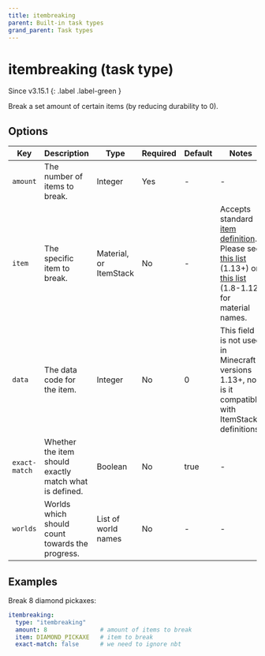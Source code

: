 ```yaml
---
title: itembreaking
parent: Built-in task types
grand_parent: Task types
---
```


# itembreaking (task type)

Since v3.15.1
{: .label .label-green }

Break a set amount of certain items (by reducing durability to 0).

## Options

| Key           | Description                                            | Type                   | Required | Default | Notes                                                                                                                                                                                                                                                                        |
|---------------|--------------------------------------------------------|------------------------|----------|---------|------------------------------------------------------------------------------------------------------------------------------------------------------------------------------------------------------------------------------------------------------------------------------|
| `amount`      | The number of items to break.                          | Integer                | Yes      | \-      | \-                                                                                                                                                                                                                                                                           |
| `item`        | The specific item to break.                            | Material, or ItemStack | No       | \-      | Accepts standard [item definition](../configuration/defining-items). Please see [this list](https://hub.spigotmc.org/javadocs/bukkit/org/bukkit/Material.html) (1.13+) or [this list](https://helpch.at/docs/1.12.2/org/bukkit/Material.html) (1.8-1.12) for material names. |
| `data`        | The data code for the item.                            | Integer                | No       | 0       | This field is not used in Minecraft versions 1.13+, nor is it compatible with ItemStack definitions.                                                                                                                                                                         |
| `exact-match` | Whether the item should exactly match what is defined. | Boolean                | No       | true    | \-                                                                                                                                                                                                                                                                           |
| `worlds`      | Worlds which should count towards the progress.        | List of world names    | No       | \-      | \-                                                                                                                                                                                                                                                                           |

## Examples

Break 8 diamond pickaxes:

``` yaml
itembreaking:
  type: "itembreaking"
  amount: 8               # amount of items to break
  item: DIAMOND_PICKAXE   # item to break
  exact-match: false      # we need to ignore nbt
```
